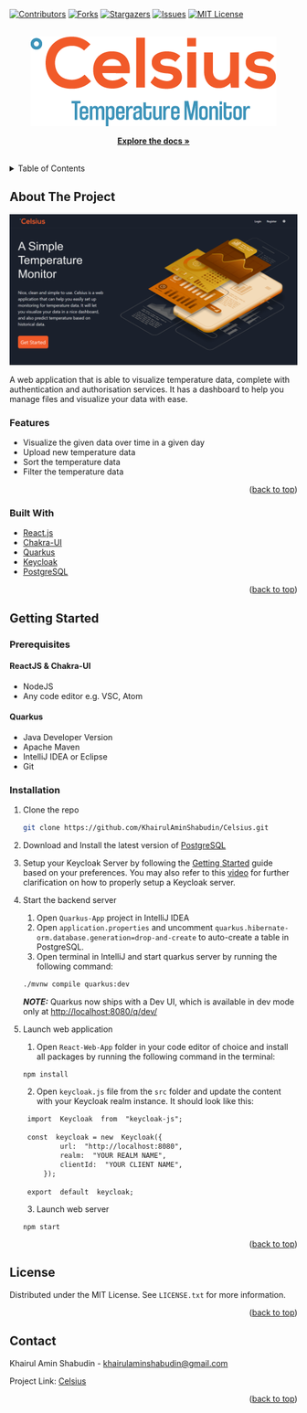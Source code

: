 <div id="top"></div>
<!--
*** Thanks for checking out the Best-README-Template. If you have a suggestion
*** that would make this better, please fork the repo and create a pull request
*** or simply open an issue with the tag "enhancement".
*** Don't forget to give the project a star!
*** Thanks again! Now go create something AMAZING! :D
-->



<!-- PROJECT SHIELDS -->
<!--
*** I'm using markdown "reference style" links for readability.
*** Reference links are enclosed in brackets [ ] instead of parentheses ( ).
*** See the bottom of this document for the declaration of the reference variables
*** for contributors-url, forks-url, etc. This is an optional, concise syntax you may use.
*** https://www.markdownguide.org/basic-syntax/#reference-style-links
-->
[![Contributors][contributors-shield]][contributors-url]
[![Forks][forks-shield]][forks-url]
[![Stargazers][stars-shield]][stars-url]
[![Issues][issues-shield]][issues-url]
[![MIT License][license-shield]][license-url]



<!-- PROJECT LOGO -->
<br />
<div align="center">
  <a href="https://github.com/KhairulAminShabudin/Celsius">
    <img src="React-Web-App/src/asset/Logo.png" alt="Logo" >
  </a>

  
  <p align="center">
    <a href="https://github.com/KhairulAminShabudin/Celsius"><strong>Explore the docs »</strong></a>
    <br />
    <br />
      </p>
</div>



<!-- TABLE OF CONTENTS -->
<details>
  <summary>Table of Contents</summary>
  <ol>
    <li>
      <a href="#about-the-project">About The Project</a>
      <ul>
        <li><a href="#built-with">Built With</a></li>
      </ul>
    </li>
    <li>
      <a href="#getting-started">Getting Started</a>
      <ul>
        <li><a href="#prerequisites">Prerequisites</a></li>
        <li><a href="#installation">Installation</a></li>
      </ul>
    </li>
    <li><a href="#license">License</a></li>
    <li><a href="#contact">Contact</a></li>
  </ol>
</details>



<!-- ABOUT THE PROJECT -->
## About The Project

[![Product Name Screen Shot][product-screenshot]](https://github.com/KhairulAminShabudin/Celsius)


A web application that is able to visualize temperature data, complete with authentication and authorisation services. It has a dashboard to help you manage files and visualize your data with ease.

### Features
-   Visualize the given data over time in a given day
-   Upload new temperature data
-   Sort the temperature data
-   Filter the temperature data

<p align="right">(<a href="#top">back to top</a>)</p>



### Built With

* [React.js](https://reactjs.org/)
* [Chakra-UI](https://chakra-ui.com/)
* [Quarkus](https://quarkus.io/)
* [Keycloak](https://www.keycloak.org/)
* [PostgreSQL](https://www.postgresql.org/)


<p align="right">(<a href="#top">back to top</a>)</p>



<!-- GETTING STARTED -->
## Getting Started



### Prerequisites


#### ReactJS & Chakra-UI

- NodeJS
- Any code editor e.g. VSC, Atom

#### Quarkus

- Java Developer Version
- Apache Maven
- IntelliJ IDEA or Eclipse
- Git

### Installation

1. Clone the repo
   ```sh
   git clone https://github.com/KhairulAminShabudin/Celsius.git
   ```
2. Download and Install the latest version of [PostgreSQL](https://www.postgresql.org/download/)
3. Setup your Keycloak Server by following the [Getting Started](https://www.keycloak.org/guides) guide based on your preferences. You may also refer to this [video](https://www.youtube.com/watch?v=duawSV69LDI&t=293s) for further clarification on how to properly setup a Keycloak server.
4. Start the backend server
   1. Open `Quarkus-App` project in IntelliJ IDEA
   2. Open `application.properties` and uncomment `quarkus.hibernate-orm.database.generation=drop-and-create`  to auto-create a table in PostgreSQL.
   3. Open terminal in IntelliJ and start quarkus server by running the following command:
     ```sh
     ./mvnw compile quarkus:dev
     ```
     **_NOTE:_**  Quarkus now ships with a Dev UI,  which is available in dev mode only at  [http://localhost:8080/q/dev/](http://localhost:8000/q/dev/)

5. Launch web application
   1. Open `React-Web-App` folder in your code editor of choice and install all packages by running the following command in the terminal:
   ```node
   npm install
   ```

   2. Open `keycloak.js` file from the `src` folder and update the content with your Keycloak realm instance. It should look like this:
   ```Js
	import  Keycloak  from  "keycloak-js";
     
	const  keycloak = new  Keycloak({
			url:  "http://localhost:8080",
			realm:  "YOUR REALM NAME",
			clientId:  "YOUR CLIENT NAME",
		});
		
	export  default  keycloak;
     ```
   3. Launch web server
   ```node
   npm start
   ```

<p align="right">(<a href="#top">back to top</a>)</p>


<!-- LICENSE -->
## License

Distributed under the MIT License. See `LICENSE.txt` for more information.

<p align="right">(<a href="#top">back to top</a>)</p>



<!-- CONTACT -->
## Contact

Khairul Amin Shabudin - khairulaminshabudin@gmail.com

Project Link: [Celsius](https://github.com/KhairulAminShabudin/Celsius)

<p align="right">(<a href="#top">back to top</a>)</p>




<!-- MARKDOWN LINKS & IMAGES -->
<!-- https://www.markdownguide.org/basic-syntax/#reference-style-links -->
[contributors-shield]: https://img.shields.io/github/contributors/KhairulAminShabudin/Celsius.svg?style=for-the-badge
[contributors-url]: https://github.com/KhairulAminShabudin/Celsius/graphs/contributors
[forks-shield]: https://img.shields.io/github/forks/KhairulAminShabudin/Celsius.svg?style=for-the-badge
[forks-url]: https://github.com/KhairulAminShabudin/Celsius/network/members
[stars-shield]: https://img.shields.io/github/stars/KhairulAminShabudin/Celsius.svg?style=for-the-badge
[stars-url]: https://github.com/KhairulAminShabudin/Celsius/stargazers
[issues-shield]: https://img.shields.io/github/issues/KhairulAminShabudin/Celsius.svg?style=for-the-badge
[issues-url]: https://github.com/KhairulAminShabudin/Celsius/issues
[license-shield]: https://img.shields.io/github/license/KhairulAminShabudin/Celsius.svg?style=for-the-badge
[license-url]: https://github.com/KhairulAminShabudin/Celsius/blob/master/LICENSE
[product-screenshot]: React-Web-App/public/screenshot.png
